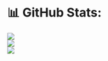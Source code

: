 # 📊 GitHub Stats:

![](https://github-readme-stats.vercel.app/api?username=CarmineC93&theme=dracula&hide_border=false&include_all_commits=true&count_private=true)<br/>
![](https://github-readme-streak-stats.herokuapp.com/?user=CarmineC93&theme=dracula&hide_border=false)<br/>
![](https://github-readme-stats.vercel.app/api/top-langs/?username=CarmineC93&theme=dracula&hide_border=false&include_all_commits=true&count_private=true&layout=compact)

<!-- Proudly created with GPRM ( https://gprm.itsvg.in ) -->

